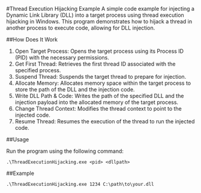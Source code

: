 #Thread Execution Hijacking Example
A simple code example for injecting a Dynamic Link Library (DLL) into a target process using thread execution hijacking in Windows. This program demonstrates how to hijack a thread in another process to execute code, allowing for DLL injection.

##How Does It Work
1. Open Target Process: Opens the target process using its Process ID (PID) with the necessary permissions.
2. Get First Thread: Retrieves the first thread ID associated with the specified process.
3. Suspend Thread: Suspends the target thread to prepare for injection.
4. Allocate Memory: Allocates memory space within the target process to store the path of the DLL and the injection code.
5. Write DLL Path & Code: Writes the path of the specified DLL and the injection payload into the allocated memory of the target process.
6. Change Thread Context: Modifies the thread context to point to the injected code.
7. Resume Thread: Resumes the execution of the thread to run the injected code.

##Usage

Run the program using the following command:
```
.\ThreadExecutionHijacking.exe <pid> <dllpath>
```

##Example
```
.\ThreadExecutionHijacking.exe 1234 C:\path\to\your.dll
```
